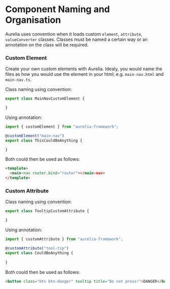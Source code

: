# Component Naming and Organisation

Aurelia uses convention when it loads custom `element`, `attribute`, `valueConverter` classes. Classes must be named a certain way or an annotation on the class will be required.

### Custom Element
Create your own custom elements with Aurelia. Idealy, you would name the files as how you would use the element in your html; e.g. `main-nav.html` and `main-nav.ts`.

Class naming using convention:
```typescript
export class MainNavCustomElement {

}
```

Using annotation:
```typescript
import { customElement } from "aurelia-framework";

@customElement("main-nav")
export class ThisCouldBeAnything {

}
```

Both could then be used as follows:

```html
<template>
  <main-nav router.bind="router"></main-nav>
</template>
```

### Custom Attribute

Class naming using convention:
```typescript
export class TooltipCustomAttribute {

}
```

Using annotation:
```typescript
import { customAttribute } from "aurelia-framework";

@customAttribute("tool-tip")
export class CouldBeAnything {
  
}
```

Both could then be used as follows:

```html
<button class="btn btn-danger" tooltip title="Do not press!">DANGER</button>
```
